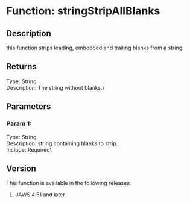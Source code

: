 # Function: stringStripAllBlanks

## Description

this function strips leading, embedded and trailing blanks from a
string.

## Returns

Type: String\
Description: The string without blanks.\

## Parameters

### Param 1:

Type: String\
Description: string containing blanks to strip.\
Include: Required\

## Version

This function is available in the following releases:

1.  JAWS 4.51 and later
